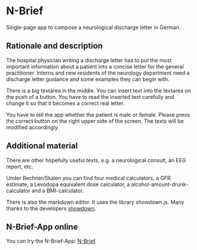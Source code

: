 # N-Brief

Single-page app to compose a neurological discharge letter in German. 

## Rationale and description

The hospital physician writing a discharge letter has to put the most important information about a patient into a concise letter for the general practitioner. Interns and new residents of the neurology department need a discharge letter guidance and some examples they can begin with.

There is a big textarea in the middle. You can insert text into the textarea on the push of a button. You have to read the inserted text carefully and change it so that it becomes a correct real letter.

You have to tell the app whether the patient is male or female. Please press the  correct button on the right upper side of the screen. The texts will be modified accordingly.

## Additional material

There are other hopefully useful texts, e.g. a neurological consult, an EEG report, etc.

Under Rechner/Skalen you can find four medical calculators, a GFR estimate, a Levodopa equivalent dose calculator, a alcohol-amount-drunk-calculator and a BMI-calculator. 

There is also the markdown editor. It uses the library showdown.js. Many thanks to the developers 
<a href= "https://github.com/showdownjs/showdown">showdown</a>.

## N-Brief-App online

You can try the N-Brief-App: <a href="NBrief.html">N-Brief</a>.
